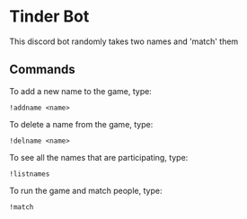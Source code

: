 # Tinder Bot

This discord bot randomly takes two names and 'match' them

## Commands

To add a new name to the game, type:
```
!addname <name>
```

To delete a name from the game, type:
```
!delname <name>
```

To see all the names that are participating, type:
```
!listnames
```

To run the game and match people, type:
```
!match
```
